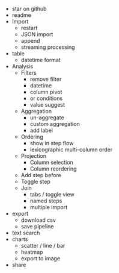 - star on github
- readme
- Import
  - restart
  - JSON import
  - append
  - streaming processing
- table
  - datetime format
- Analysis
  - Filters
    - remove filter
    - datetime
    - column pivot
    - or conditions
    - value suggest
  - Aggregation
    - un-aggregate
    - custom aggregation
    - add label
  - Ordering
    - show in step flow
    - lexicographic multi-column order
  - Projection
    - Column selection
    - Column reordering
  - Add step before
  - Toggle step
  - Join
    - tabs / toggle view
    - named steps
    - multiple import
- export
  - download csv
  - save pipeline
- text search
- charts
  - scatter / line / bar
  - heatmap
  - export to image
- share
